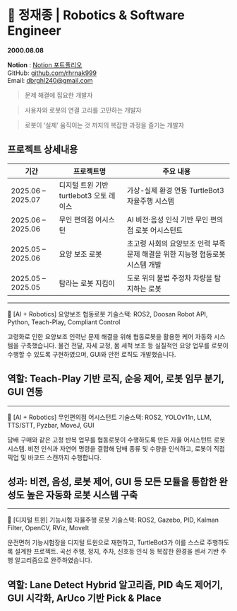 # 🚀 정재종 | Robotics & Software Engineer

__2000.08.08__

__Notion__ : [Notion 포트폴리오](https://twilight-doom-404.notion.site/238830036acd80e39a89d3e312252451?pvs=74)  
GitHub: [github.com/rhrnak999](https://github.com/rhrnak999)  
Email: dbrghl240@gmail.com
> 문제 해결에 집요한 개발자

> 사용자와 로봇의 연결 고리를 고민하는 개발자

> 로봇이 ‘실제’ 움직이는 것 까지의 복잡한 과정을 즐기는 개발자

## 프로젝트 상세내용
| 기간 | 프로젝트명 | 주요 내용 |
|------|------------|------------|
| 2025.06 – 2025.07 | 디지털 트윈 기반 turtlebot3 오토 레이스 | 가상-실제 환경 연동 TurtleBot3 자율주행 시스템 |
| 2025.06 – 2025.06 | 무인 편의점 어시스턴 | AI 비전·음성 인식 기반 무인 편의점 로봇 어시스턴트 |
| 2025.05 – 2025.06 | 요양 보조 로봇 | 초고령 사회의 요양보조 인력 부족 문제 해결을 위한 지능형 협동로봇 시스템 개발 |
| 2025.05 – 2025.05 | 탐라는 로봇 지킴이 | 도로 위의 불법 주정차 차량을 탐지하는 로봇 |
---
📍 [AI + Robotics] 요양보조 협동로봇
기술스택: ROS2, Doosan Robot API, Python, Teach-Play, Compliant Control

고령화로 인한 요양보조 인력난 문제 해결을 위해 협동로봇을 활용한 케어 자동화 시스템을 구축했습니다.
물건 전달, 자세 교정, 몸 세척 보조 등 실질적인 요양 업무를 로봇이 수행할 수 있도록 구현하였으며, GUI와 안전 로직도 개발했습니다.

역할: Teach-Play 기반 로직, 순응 제어, 로봇 임무 분기, GUI 연동
---
---
📍 [AI + Robotics] 무인편의점 어시스턴트
기술스택: ROS2, YOLOv11n, LLM, TTS/STT, Pyzbar, MoveJ, GUI

담배 구매와 같은 고정 반복 업무를 협동로봇이 수행하도록 만든 자율 어시스턴트 로봇 시스템.
비전 인식과 자연어 명령을 결합해 담배 종류 및 수량을 인식하고, 로봇이 직접 픽업 및 바코드 스캔까지 수행합니다.

성과: 비전, 음성, 로봇 제어, GUI 등 모든 모듈을 통합한 완성도 높은 자동화 로봇 시스템 구축
---
---
📍 [디지털 트윈] 기능시험 자율주행 로봇
기술스택: ROS2, Gazebo, PID, Kalman Filter, OpenCV, RViz, MoveIt

운전면허 기능시험장을 디지털 트윈으로 재현하고, TurtleBot3가 이를 스스로 주행하도록 설계한 프로젝트.
곡선 주행, 정지, 주차, 신호등 인식 등 복잡한 환경을 센서 기반 주행 알고리즘으로 완주하였습니다.

역할: Lane Detect Hybrid 알고리즘, PID 속도 제어기, GUI 시각화, ArUco 기반 Pick & Place
---
